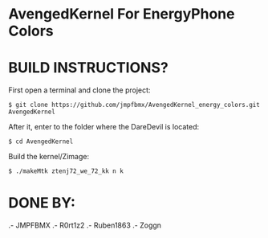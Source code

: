 # AvengedKernel For EnergyPhone Colors

BUILD INSTRUCTIONS?
===================

First open a terminal and clone the project:

	$ git clone https://github.com/jmpfbmx/AvengedKernel_energy_colors.git AvengedKernel

After it, enter to the folder where the DareDevil is located:

	$ cd AvengedKernel

Build the kernel/Zimage:

	$ ./makeMtk ztenj72_we_72_kk n k

DONE BY:
===================
.- JMPFBMX
.- R0rt1z2
.- Ruben1863
.- Zoggn

